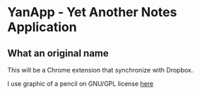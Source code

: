 <h1>YanApp - Yet Another Notes Application</h1>
<h2>What an original name</h2>

This will be a Chrome extension that synchronize with Dropbox.

I use graphic of a pencil on GNU/GPL license <a href="http://icones.pro/en/pencil-5-png-image.html#">here</a>
